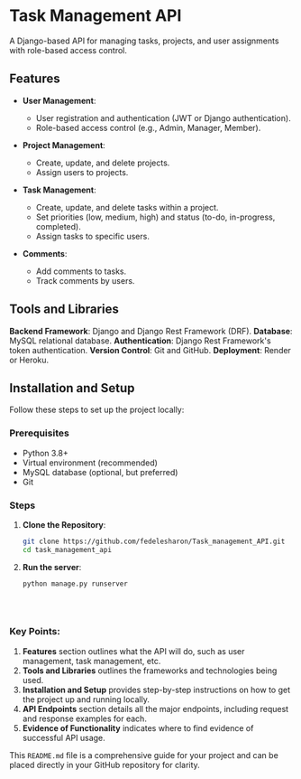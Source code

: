 # Task Management API

A Django-based API for managing tasks, projects, and user assignments with role-based access control.

## Features

- **User Management**:  
  - User registration and authentication (JWT or Django authentication).
  - Role-based access control (e.g., Admin, Manager, Member).

- **Project Management**:  
  - Create, update, and delete projects.
  - Assign users to projects.

- **Task Management**:  
  - Create, update, and delete tasks within a project.
  - Set priorities (low, medium, high) and status (to-do, in-progress, completed).
  - Assign tasks to specific users.

- **Comments**:  
  - Add comments to tasks.
  - Track comments by users.

## Tools and Libraries
  **Backend Framework**: Django and Django Rest Framework (DRF).
  **Database**: MySQL relational database.
  **Authentication**: Django Rest Framework's token authentication.
  **Version Control**: Git and GitHub.
  **Deployment**: Render or Heroku.
  
## Installation and Setup

Follow these steps to set up the project locally:

### Prerequisites

- Python 3.8+
- Virtual environment (recommended)
- MySQL database (optional, but preferred)
- Git

### Steps

1. **Clone the Repository**:
   ```bash
   git clone https://github.com/fedelesharon/Task_management_API.git
   cd task_management_api

2. **Run the server**:
   ```bash
   python manage.py runserver
   
    
 
### Key Points:

1. **Features** section outlines what the API will do, such as user management, task management, etc.
2. **Tools and Libraries** outlines the frameworks and technologies being used.
3. **Installation and Setup** provides step-by-step instructions on how to get the project up and running locally.
4. **API Endpoints** section details all the major endpoints, including request and response examples for each.
5. **Evidence of Functionality** indicates where to find evidence of successful API usage.

This `README.md` file is a comprehensive guide for your project and can be placed directly in your GitHub repository for clarity.
   
